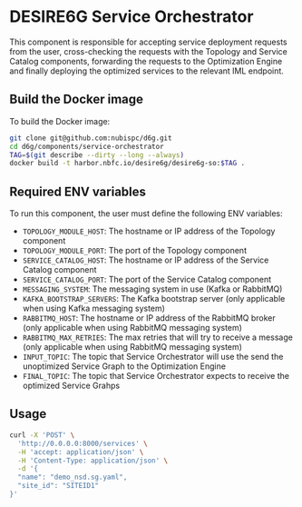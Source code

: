 # DESIRE6G Service Orchestrator

This component is responsible for accepting service deployment requests
from the user, cross-checking the requests with the Topology and
Service Catalog components, forwarding the requests to the Optimization Engine
and finally deploying the optimized services to the relevant IML endpoint.

## Build the Docker image

To build the Docker image:

```bash
git clone git@github.com:nubispc/d6g.git
cd d6g/components/service-orchestrator
TAG=$(git describe --dirty --long --always)
docker build -t harbor.nbfc.io/desire6g/desire6g-so:$TAG .
```

## Required ENV variables

To run this component, the user must define the following ENV variables:

- `TOPOLOGY_MODULE_HOST`: The hostname or IP address of the Topology component
- `TOPOLOGY_MODULE_PORT`: The port of the Topology component
- `SERVICE_CATALOG_HOST`: The hostname or IP address of the Service Catalog component
- `SERVICE_CATALOG_PORT`: The port of the Service Catalog component
- `MESSAGING_SYSTEM`: The messaging system in use (Kafka or RabbitMQ)
- `KAFKA_BOOTSTRAP_SERVERS`: The Kafka bootstrap server (only applicable when using Kafka messaging system)
- `RABBITMQ_HOST`: The hostname or IP address of the RabbitMQ broker (only applicable when using RabbitMQ messaging system)
- `RABBITMQ_MAX_RETRIES`: The max retries that will try to receive a message (only applicable when using RabbitMQ messaging system)
- `INPUT_TOPIC`: The topic that Service Orchestrator will use the send the unoptimized Service Graph to the Optimization Engine
- `FINAL_TOPIC`: The topic that Service Orchestrator expects to receive the optimized Service Grahps

## Usage

```bash
curl -X 'POST' \
  'http://0.0.0.0:8000/services' \
  -H 'accept: application/json' \
  -H 'Content-Type: application/json' \
  -d '{
  "name": "demo_nsd.sg.yaml",
  "site_id": "SITEID1"
}'
```
